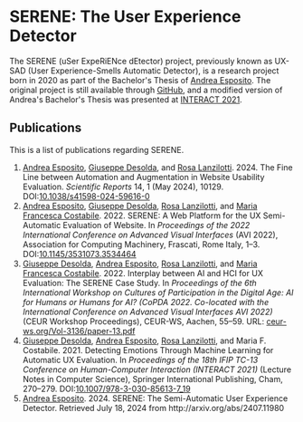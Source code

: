 # SERENE: The User Experience Detector

The SERENE (uSer ExpeRiENce dEtector) project, previously known as UX-SAD (User Experience-Smells Automatic Detector), is a research project born in 2020 as part of the Bachelor's Thesis of [Andrea Esposito](https://github.com/espositoandrea). The original project is still available through [GitHub](https://github.com/espositoandrea/SERENE), and a modified version of Andrea's Bachelor's Thesis was presented at [INTERACT 2021](https://doi.org/10.1007/978-3-030-85613-7_19).

## Publications

This is a list of publications regarding SERENE.

<!-- publications start -->
<ol><li><span id="Esposito2024Fine"><a href="https://ivu.di.uniba.it/people/esposito">Andrea Esposito</a>, <a href="https://ivu.di.uniba.it/people/desolda">Giuseppe Desolda</a>, and <a href="https://ivu.di.uniba.it/people/lanzilotti">Rosa Lanzilotti</a>. 2024. The Fine Line between Automation and Augmentation in Website Usability Evaluation. <i>Scientific Reports</i> 14, 1 (May 2024), 10129. DOI:<a href="https://doi.org/10.1038/s41598-024-59616-0" target="_blank">10.1038/s41598-024-59616-0</a></span></li>
<li><span id="Esposito2022SERENE"><a href="https://ivu.di.uniba.it/people/esposito">Andrea Esposito</a>, <a href="https://ivu.di.uniba.it/people/desolda">Giuseppe Desolda</a>, <a href="https://ivu.di.uniba.it/people/lanzilotti">Rosa Lanzilotti</a>, and <a href="https://ivu.di.uniba.it/people/costabile">Maria Francesca Costabile</a>. 2022. SERENE: A Web Platform for the UX Semi-Automatic Evaluation of Website. In <i>Proceedings of the 2022 International Conference on Advanced Visual Interfaces</i> (AVI 2022), Association for Computing Machinery, Frascati, Rome Italy, 1–3. DOI:<a href="https://doi.org/10.1145/3531073.3534464" target="_blank">10.1145/3531073.3534464</a></span></li>
<li><span id="Desolda2022Interplay"><a href="https://ivu.di.uniba.it/people/desolda">Giuseppe Desolda</a>, <a href="https://ivu.di.uniba.it/people/esposito">Andrea Esposito</a>, <a href="https://ivu.di.uniba.it/people/lanzilotti">Rosa Lanzilotti</a>, and <a href="https://ivu.di.uniba.it/people/costabile">Maria Francesca Costabile</a>. 2022. Interplay between AI and HCI for UX Evaluation: The SERENE Case Study. In <i>Proceedings of the 6th International Workshop on Cultures of Participation in the Digital Age: AI for Humans or Humans for AI? (CoPDA 2022. Co-located with the International Conference on Advanced Visual Interfaces AVI 2022)</i> (CEUR Workshop Proceedings), CEUR-WS, Aachen, 55–59. URL: <a href="https://ceur-ws.org/Vol-3136/paper-13.pdf" target="_blank">ceur-ws.org/Vol-3136/paper-13.pdf</a></span></li>
<li><span id="Desolda2021Detecting"><a href="https://ivu.di.uniba.it/people/desolda">Giuseppe Desolda</a>, <a href="https://ivu.di.uniba.it/people/esposito">Andrea Esposito</a>, <a href="https://ivu.di.uniba.it/people/lanzilotti">Rosa Lanzilotti</a>, and Maria F. Costabile. 2021. Detecting Emotions Through Machine Learning for Automatic UX Evaluation. In <i>Proceedings of the 18th IFIP TC-13 Conference on Human-Computer Interaction (INTERACT 2021)</i> (Lecture Notes in Computer Science), Springer International Publishing, Cham, 270–279. DOI:<a href="https://doi.org/10.1007/978-3-030-85613-7_19" target="_blank">10.1007/978-3-030-85613-7_19</a></span></li>
<li><span id="Esposito2024SERENE"><a href="https://ivu.di.uniba.it/people/esposito">Andrea Esposito</a>. 2024. SERENE: The Semi-Automatic User Experience Detector. Retrieved July 18, 2024 from http://arxiv.org/abs/2407.11980</span></li></ol>
<!-- publications end -->
















































































































































